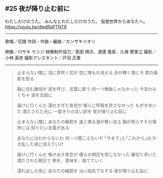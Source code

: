 ## #25 夜が降り止む前に
わたしだけのうた。
みんなとわたしだけのうた。
仮想世界からあなたへ。
https://youtu.be/dledRqPTNT8
***
歌唱／花譜
作詞・作曲・編曲／カンザキイオリ

映像／川サキ ケンジ
映像制作協力／髙田 瑛示、渡邊 竜実、久保 摩里江
撮影／小林 英彦
撮影アシスタント／戸羽 正憲
***
> 止まらない闇に
> 泡に芽吹く花が
> 空に埋もれ消える
> 月が輝く塔に今
> 君の面影を知る
> 
> 胸に住む確信が
> 波を呼び、言葉に酔う
> 何一つ無駄じゃなかった
> 今言わなくちゃ
> 涙を合図に
> 
> 届けに行くんだ
> 濡れすぎた夜空が
> 僕らに呼吸を許さなかった
> もがき歩いた
> 満たされた光に
> 一度きりの言い訳を
> 夜が降り止む前に
> 
> 
> 止まらない闇に
> あなたの輪郭を
> 遠く鳴る海が奪い去る
> 胸が照らすその場所には
> 知りたい言葉がある
> 
> あなたにはわからないわ
> 何一つ聞こえないや
> ｢今まで｣と｢これから｣は
> かき乱した夜に消えていけ
> 
> 届けに行くんだ
> 喚き出す夜空が
> 僕らの明日を信じなかった
> 裏切り歩いた
> 満たされた朝日で
> 熱を、意味を、捨てていく
> 
> 濡れ出した街に
> あなたの輪郭を
> 淡い指先でなぞる
> 夜が降り止む前に

